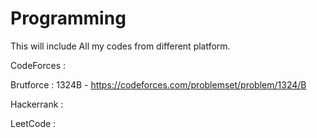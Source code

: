 # Programming

This will include All my codes from different platform.

CodeForces :

Brutforce :
1324B - https://codeforces.com/problemset/problem/1324/B


Hackerrank :


LeetCode :
